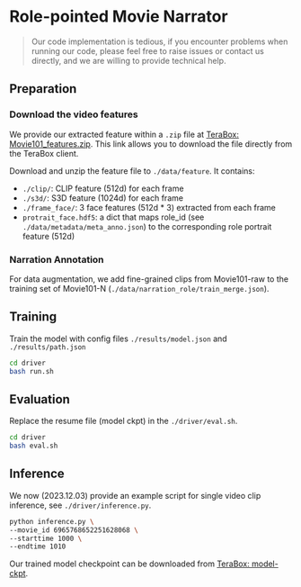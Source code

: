 # Role-pointed Movie Narrator

> Our code implementation is tedious, if you encounter problems when running our code, please feel free to raise issues or contact us directly, and we are willing to provide technical help.

## Preparation

### Download the video features  

We provide our extracted feature within a `.zip` file at [TeraBox: Movie101_features.zip](https://terabox.com/s/1iYf154IsDKCYDEw72SWfUw). This link allows you to download the file directly from the TeraBox client. 
<!-- If you want to download on Linux, some open-source tools (e.g., [TeraBox-Downloader](https://github.com/snoofox/TeraBox-Downloader)) may be helpful.   -->

Download and unzip the feature file to `./data/feature`. It contains:
- `./clip/`: CLIP feature (512d) for each frame
- `./s3d/`: S3D feature (1024d) for each frame
- `./frame_face/`: 3 face features (512d * 3) extracted from each frame
- `protrait_face.hdf5`: a dict that maps role_id (see `./data/metadata/meta_anno.json`) to the corresponding role portrait feature (512d)

### Narration Annotation

For data augmentation, we add fine-grained clips from Movie101-raw to the training set of Movie101-N (`./data/narration_role/train_merge.json`). 

## Training

Train the model with config files `./results/model.json` and `./results/path.json`

```bash
cd driver
bash run.sh
```

## Evaluation

Replace the resume file (model ckpt) in the `./driver/eval.sh`.

```bash
cd driver
bash eval.sh
```

## Inference

We now (2023.12.03) provide an example script for single video clip inference, see `./driver/inference.py`.

```bash
python inference.py \
--movie_id 6965768652251628068 \
--starttime 1000 \
--endtime 1010
```

Our trained model checkpoint can be downloaded from [TeraBox: model-ckpt](https://terabox.com/s/1FQ562_B2U_11F3X1ND2Iyw).